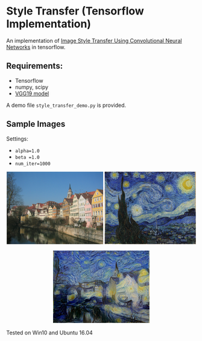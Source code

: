 # Style Transfer (Tensorflow Implementation)

An implementation of [Image Style Transfer Using Convolutional Neural Networks](https://www.cv-foundation.org/openaccess/content_cvpr_2016/papers/Gatys_Image_Style_Transfer_CVPR_2016_paper.pdf) in tensorflow.

## Requirements:
* Tensorflow
* numpy, scipy
* [VGG19 model](http://www.vlfeat.org/matconvnet/models/imagenet-vgg-verydeep-19.mat)

A demo file `style_transfer_demo.py` is provided.

## Sample Images
Settings:
* `alpha=1.0`
* `beta =1.0`
* `num_iter=1000`
<p align="center">
<img src="Images/Tuebingen_Neckarfront.jpg" height="192px">
<img src="Images/vangogh_starry_night.jpg" height="192px">
</p>

<p align="center">
<img src="Output/sample.png" height="192px">
</p>

Tested on Win10 and Ubuntu 16.04
